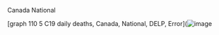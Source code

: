 

Canada National


[graph 110 5 C19 daily deaths, Canada, National, DELP, Error](![image](https://user-images.githubusercontent.com/30849720/153513631-11051a8f-a5e0-46ce-b501-4395936bd610.png)


